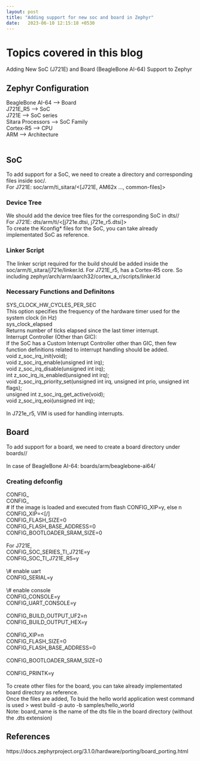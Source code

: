 ```yaml
---
layout: post
title: "Adding support for new soc and board in Zephyr"
date:   2023-06-10 12:15:18 +0530
---
```


<h1>Topics covered in this blog</h1>
Adding New SoC (J721E) and Board (BeagleBone AI-64) Support to Zephyr
<br>
<h2>Zephyr Configuration</h2>
              BeagleBone AI-64      -->   Board<br>
                  J721E_R5          -->   SoC<br>
                   J721E            -->   SoC series<br>
              Sitara Processors     -->   SoC Family<br>
                  Cortex-R5         -->   CPU<br>
                    ARM             -->   Architecture<br>
<br>
<h2>SoC</h3>
    To add support for a SoC, we need to create a directory and corresponding files
inside soc/<arch><soc_family>.                                                  
<br>                                                                                
For J721E:                                                                      
  soc/arm/ti_sitara/<[J721E, AM62x ..., common-files]>
<br>
<h3>Device Tree</h3>
    We should add the device tree files for the corresponding SoC in            
dts/<arch>/<device tree files>                                                  
<br>                                                                                
For J721E:                                                                      
  dts/arm/ti/<[j721e.dtsi, j721e_r5.dtsi]>                                      
<br>                                                                                
To create the Kconfig* files for the SoC, you can take already implementated SoC
as reference.
<br>
<h3>Linker Script</h3>
    The linker script required for the build should be added inside the         
soc/arm/ti_sitara/j721e/linker.ld. For J721E_r5, has a Cortex-R5 core.
So including zephyr/arch/arm/aarch32/cortex_a_r/scripts/linker.ld
<br>
<h3>Necessary Functions and Definitons</h3>
SYS_CLOCK_HW_CYCLES_PER_SEC<br>                                                     
    This option specifies the frequency of the hardware timer used for the system clock (in Hz)
    <br>                                                                            
sys_clock_elapsed<br>                                                               
    Returns number of ticks elapsed since the last timer interrupt.             
 <br>                                                                               
Interrupt Controller (Other than GIC):<br>
    If the SoC has a Custom Interrupt Controller other than GIC, then few function
definitions related to interrupt handling should be added.
<br>                                                                                
void z_soc_irq_init(void);<br>
void z_soc_irq_enable(unsigned int irq);<br>
void z_soc_irq_disable(unsigned int irq);<br>
int z_soc_irq_is_enabled(unsigned int irq);<br>
void z_soc_irq_priority_set(unsigned int irq, unsigned int prio, unsigned int flags);<br>
unsigned int z_soc_irq_get_active(void);<br>
void z_soc_irq_eoi(unsigned int irq);<br>
<br>                                                                                
In J721e_r5, VIM is used for handling interrupts.
<br>
<h2>Board</h2>
    To add support for a board, we need to create a board directory under boards/<arch>/<board-specific><br>
<br>
In case of BeagleBone AI-64: boards/arm/beaglebone-ai64/
<br>
<h3>Creating defconfig</h3>
CONFIG_<soc_series><br>
CONFIG_<soc><br>
# If the image is loaded and executed from flash CONFIG_XIP=y, else n<br>
CONFIG_XIP=<[<y>/<n>]<br>
CONFIG_FLASH_SIZE=0<br>
CONFIG_FLASH_BASE_ADDRESS=0<br>
CONFIG_BOOTLOADER_SRAM_SIZE=0<br>
<br>
For J721E,<br>
CONFIG_SOC_SERIES_TI_J721E=y<br>
CONFIG_SOC_TI_J721E_R5=y <br>                                                       
             <br>                                                                   
\# enable uart  <br>                                                                 
CONFIG_SERIAL=y       <br>                                                          
                          <br>                                                      
\# enable console        <br>                                                        
CONFIG_CONSOLE=y          <br>                                                      
CONFIG_UART_CONSOLE=y     <br>                                                      
                          <br>                                                      
CONFIG_BUILD_OUTPUT_UF2=n  <br>                                                     
CONFIG_BUILD_OUTPUT_HEX=y   <br>                                                    
                            <br>                                                    
CONFIG_XIP=n                <br>                                                    
CONFIG_FLASH_SIZE=0         <br>                                                    
CONFIG_FLASH_BASE_ADDRESS=0 <br>                                                    
                              <br>                                                  
CONFIG_BOOTLOADER_SRAM_SIZE=0 <br>                                                  
                              <br>                                                  
CONFIG_PRINTK=y<br>
<br>
To create other files for the board, you can take already implementated board
directory as reference.
 <br>                                                                               
Once the files are added, To buid the hello world application west command is used
> west build -p auto -b <board_name> samples/hello_world                        
                                               <br>                                 
Note: board_name is the name of the dts file in the board directory (without the .dts extension)
<br>
<h2>References</h2>
https://docs.zephyrproject.org/3.1.0/hardware/porting/board_porting.html<br>
